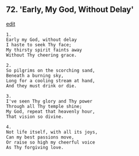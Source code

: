 
## 72.  'Early, My God, Without Delay'
[edit](https://docs.google.com/document/d/1N5lu6562cAtD6LUnJeEl4e4i%2Dq5iJVJr/edit?mode=html)




    1.
    Early my God, without delay 
    I haste to seek Thy face; 
    My thirsty spirit faints away 
    Without Thy cheering grace. 

    2.
    So pilgrims on the scorching sand, 
    Beneath a burning sky, 
    Long for a cooling stream at hand, 
    And they must drink or die. 

    3.
    I've seen Thy glory and Thy power 
    Through all Thy temple shine; 
    My God, repeat that heavenly hour, 
    That vision so divine. 

    4.
    Not life itself, with all its joys, 
    Can my best passions move, 
    Or raise so high my cheerful voice 
    As Thy forgiving love.
